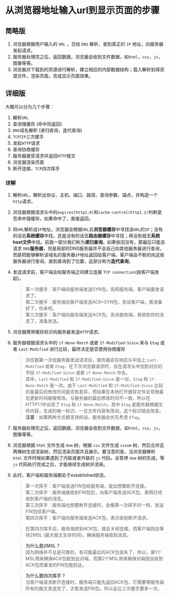 # 从浏览器地址输入url到显示页面的步骤



## 简略版

1. 浏览器根据用户输入的 `URL` ，交给 `DNS` 解析，查到真正的 `IP` 地址，向服务器发起请求。
2. 服务器处理完之后，返回数据，浏览器会收到文件数据，如`html`，`css`，`js`，图像等等。
3. 浏览器对下载到的资源进行解析，建立相应的内部数据结构；载入解析到得资源文件，渲染页面，完成显示页面效果。



## 详细版

  大概可以分为几个步骤：

  1. 解析`URL`
  2. 查询强缓存 (命中则返回)
  3. `DNS`域名解析 (递归查询，迭代查询)
  4. `TCP`/`IP`三次握手
  5. 发起`HTTP`请求
  6. 查询协商缓存
  7. 服务器接受请求并返回`HTTP`报文
  8. 浏览器渲染页面
  9. 断开连接，`TCP`四次挥手

### 详解

1. 解析`URL`，解析出协议、主机、端口、路径、查询参数、锚点，并构造一个`http`请求。

2. 浏览器根据请求头中的`expires(http1.0)`和`cache-control(http1.1)`判断是否命中强缓存，如果命中了，直接返回。

3. 将`URL`解析成`IP`地址，浏览器会根据`URL`去**浏览器缓存**中寻找该`URL`的`IP`；没有的话去**系统缓存**中找，还是没有的话去**路由器缓存**中寻找；再没有就去**系统host文件**中找。前面一部分我们称为**递归查询**。如果依旧没有，那最后只能去请求 `DNS`**服务器**，但是局部的DNS服务器并不会自己向其他服务器进行查询，而是把能够解析该域名的服务器`IP`地址返回给客户端，客户端会不断的向这些服务器进行查询，直到查询到了位置，这部分称为**迭代查询**。
   
4. 发送请求前，客户端会和服务端之间建立连接 `TCP connection`(由客户端发起)。
    > 第一次握手：客户端向服务端发送SYN包，告知服务端，客户端要发请求了。<br>第二次握手：服务端向客户端发送ACK+SYN包，告诉客户端，我准备好了，你来吧。<br>第三次握手：客户端向服务端发送ACK包，告诉服务端，我收到你的消息了，准备发送。

5. 浏览器携带缓存标识向服务器发送`HTTP`请求。
   
6. 服务器根据请求头中的 `if-None-Match` 或者 `If-Modified-Since` 来与 `Etag` 或者 `Last-Modified` 进行比较，最终决定是否使用协商缓存
    > 浏览器第一次给服务器发送请求后，服务器会在响应头中加上 `Last-Modified` 或者 `Etag`，在下次浏览器请求时，会在请求头中加到对应的字段 `If-Modified-Since` 或者 `if-None-Match` 中去。<br>其中，`Last-Modified` 和 `If-Modified-Since` 是一对，`Etag` 和 `if-None-Match` 是一对。由于 `Last-Modified` 和 `If-Modified-Since` 比较的是最后的修改时间是否有差异，而如果在本地打开缓存文件会导致最后更新时间被被修改，与服务器的最后修改时间不一致，所以在HTTP1.1中出现了 `Etag` 和 `if-None-Match`，其中 `Etag` 是服务器根据文件内容，生成的唯一标识，一旦文件内容有改动，这个标识就会改变。<br>**注意**：如果两种方式都支持的话，服务器会优先考虑 `ETag`。

7. 服务器处理完之后，返回数据，浏览器会收到文件数据，如`html`，`css`，`js`，图像等等。

8. 浏览器根据 `html` 文件生成 `dom` 树，根据 `css` 文件生成 `cssom` 树，然后合并这两棵树生成渲染树，然后渲染页面并且展示。要注意的是，当浏览器解析 `html` 文件时候如果遇到了内联或者外联的 `js` 代码，会暂停 `dom` 树的生成，等 `js` 代码执行完成之后，才能继续生成树并渲染。

9. 此时，客户端和服务端都处于established状态，
    > 第一次挥手：客户端发送FIN包给服务端，提出想要断开连接。<br>第二次挥手：服务端接收到FIN包后，向客户端发送ACK包，表明已经收到客户端的消息。<br>第三次挥手：服务端也想要断开连接时，会像第一次挥手时一样，发送FIN包给客户端。<br>第四次挥手：客户端向服务端发送ACK包，表示收到断开请求。

    > 在第四次挥手后，服务端收到ACK包，就会关闭连接。而客户端则会等待2MSL (最大报文生存时间)，确保服务端收到消息。
    
    > **为什么是2MSL？** <br> 因为网络并不总是可靠的，有可能最后的ACK包丢失了，所以，第1个MSL用来确保ACK包能到达对端，而第2个MSL用来确保对端因没收到ACK包而重发的FIN包能到达。

    > **为什么要四次挥手？**<br>当客户端请求断开连接时，服务端只能先返回ACK包，它需要等服务端所有的报文发送完了，才能发送FIN包。所以会比三次握手要多一次。




   



